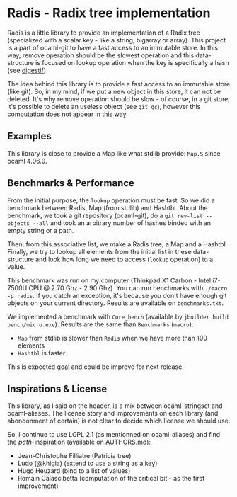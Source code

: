 Radis - Radix tree implementation
=================================

Radis is a little library to provide an implementation of a Radix tree
(specialized with a scalar key - like a string, bigarray or array). This project
is a part of ocaml-git to have a fast access to an immutable store. In this way,
remove operation should be the slowest operation and this data-structure is
focused on lookup operation when the key is specifically a hash (see
[digestif](https://github.com/mirage/digestif)).

The idea behind this library is to provide a fast access to an immutable store
(like git). So, in my mind, if we put a new object in this store, it can not be
deleted. It's why remove operation should be slow - of course, in a git store,
it's possible to delete an useless object (see `git gc`), however this
computation does not appear in this way.

## Examples

This library is close to provide a Map like what stdlib provide: `Map.S` since
ocaml 4.06.0.

## Benchmarks & Performance

From the initial purpose, the `lookup` operation must be fast. So we did a
benchmark between Radis, Map (from stdlib) and Hashtbl. About the benchmark, we
took a git repository (ocaml-git), do a `git rev-list --objects --all` and took
an arbitrary number of hashes binded with an empty string or a path.

Then, from this associative list, we make a Radis tree, a Map and a Hashtbl.
Finally, we try to lookup all elements from the initial list in these
data-structure and look how long we need to access (`lookup` operation) to a
value.

This benchmark was run on my computer (Thinkpad X1 Carbon - Intel i7-7500U CPU @
2.70 Ghz - 2.90 Ghz). You can run benchmarks with `./macro -p radis`. If you
catch an exception, it's because you don't have enough git objects on your
current directory. Results are available on `benchmarks.txt`.

We implemented a benchmark with `Core_bench` (available by `jbuilder build
bench/micro.exe`). Results are the same than `Benchmarks` (`macro`):

- `Map` from stdlib is slower than `Radis` when we have more than 100 elements
- `Hashtbl` is faster

This is expected goal and could be improve for next release.

## Inspirations & License

This library, as I said on the header, is a mix between ocaml-stringset and
ocaml-aliases. The license story and improvements on each library (and
abondonment of certain) is not clear to decide which license we should use.

So, I continue to use LGPL 2.1 (as mentionned on ocaml-aliases) and find the
_path_-inspiration (available on AUTHORS.md):
- Jean-Christophe Filliatre (Patricia tree)
- Ludo (@khigia) (extend to use a string as a key)
- Hugo Heuzard (bind to a list of values)
- Romain Calascibetta (computation of the critical bit - as the first
  improvement)
